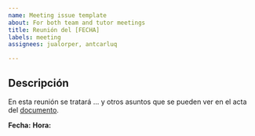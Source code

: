 ```yaml
---
name: Meeting issue template
about: For both team and tutor meetings
title: Reunión del [FECHA]
labels: meeting
assignees: jualorper, antcarluq

---
```


## Descripción
En esta reunión se tratará ... y otros asuntos que se pueden ver en el acta del [documento]().

**Fecha:**
**Hora:**
